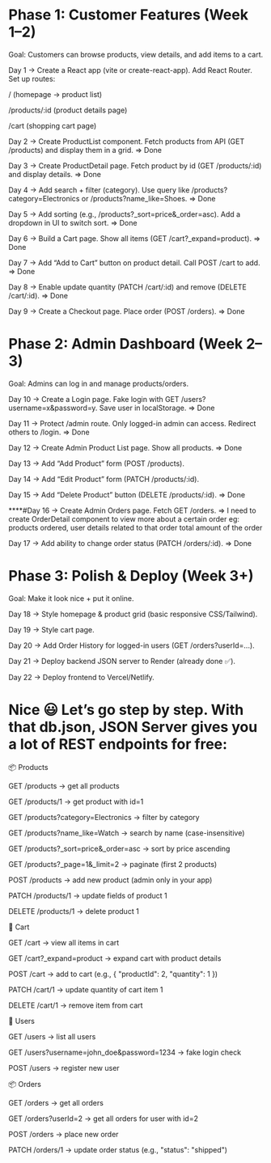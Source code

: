 # Phase 1: Customer Features (Week 1–2)

Goal: Customers can browse products, view details, and add items to a cart.

Day 1 → Create a React app (vite or create-react-app). Add React Router. Set up routes:

/ (homepage → product list)

/products/:id (product details page)

/cart (shopping cart page)

Day 2 → Create ProductList component. Fetch products from API (GET /products) and display them in a grid. => Done

Day 3 → Create ProductDetail page. Fetch product by id (GET /products/:id) and display details. => Done

Day 4 → Add search + filter (category). Use query like /products?category=Electronics or /products?name_like=Shoes. => Done

Day 5 → Add sorting (e.g., /products?_sort=price&_order=asc). Add a dropdown in UI to switch sort. => Done

Day 6 → Build a Cart page. Show all items (GET /cart?_expand=product). => Done

Day 7 → Add “Add to Cart” button on product detail. Call POST /cart to add. => Done

Day 8 → Enable update quantity (PATCH /cart/:id) and remove (DELETE /cart/:id). => Done

Day 9 → Create a Checkout page. Place order (POST /orders). => Done

# Phase 2: Admin Dashboard (Week 2–3)
Goal: Admins can log in and manage products/orders.


Day 10 → Create a Login page. Fake login with GET /users?username=x&password=y. Save user in localStorage. => Done

Day 11 → Protect /admin route. Only logged-in admin can access. Redirect others to /login. => Done

Day 12 → Create Admin Product List page. Show all products. => Done

Day 13 → Add “Add Product” form (POST /products).

Day 14 → Add “Edit Product” form (PATCH /products/:id).

Day 15 → Add “Delete Product” button (DELETE /products/:id). => Done

****#Day 16 → Create Admin Orders page. Fetch GET /orders. => I need to create OrderDetail component to view more about a certain order eg: products ordered, user details related to that order total amount of the order

Day 17 → Add ability to change order status (PATCH /orders/:id). => Done

# Phase 3: Polish & Deploy (Week 3+)

Goal: Make it look nice + put it online.

Day 18 → Style homepage & product grid (basic responsive CSS/Tailwind).

Day 19 → Style cart page.

Day 20 → Add Order History for logged-in users (GET /orders?userId=...).

Day 21 → Deploy backend JSON server to Render (already done ✅).

Day 22 → Deploy frontend to Vercel/Netlify.


# Nice 😃 Let’s go step by step. With that db.json, JSON Server gives you a lot of REST endpoints for free:

📦 Products

GET /products → get all products

GET /products/1 → get product with id=1

GET /products?category=Electronics → filter by category

GET /products?name_like=Watch → search by name (case-insensitive)

GET /products?_sort=price&_order=asc → sort by price ascending

GET /products?_page=1&_limit=2 → paginate (first 2 products)

POST /products → add new product (admin only in your app)

PATCH /products/1 → update fields of product 1

DELETE /products/1 → delete product 1

🛒 Cart

GET /cart → view all items in cart

GET /cart?_expand=product → expand cart with product details

POST /cart → add to cart (e.g., { "productId": 2, "quantity": 1 })

PATCH /cart/1 → update quantity of cart item 1

DELETE /cart/1 → remove item from cart

👤 Users

GET /users → list all users

GET /users?username=john_doe&password=1234 → fake login check

POST /users → register new user

📦 Orders

GET /orders → get all orders

GET /orders?userId=2 → get all orders for user with id=2

POST /orders → place new order

PATCH /orders/1 → update order status (e.g., "status": "shipped")